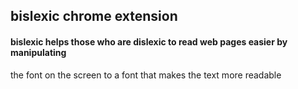 ## bislexic chrome extension
#### bislexic helps those who are dislexic to read web pages easier by manipulating
the font on the screen to a font that makes the text more readable
